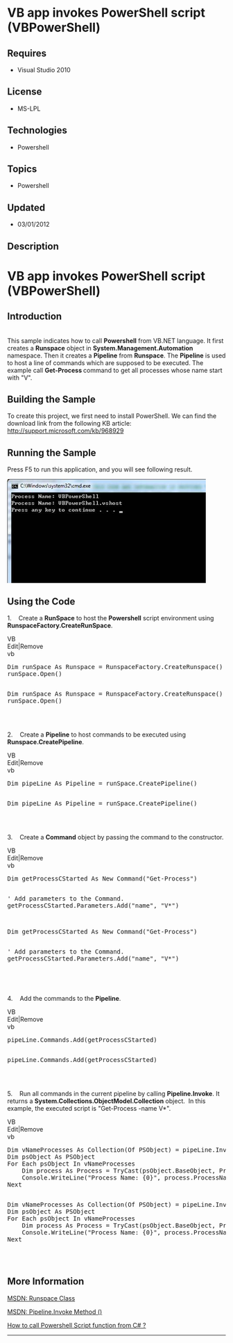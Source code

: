 # VB app invokes PowerShell script (VBPowerShell)
## Requires
- Visual Studio 2010
## License
- MS-LPL
## Technologies
- Powershell
## Topics
- Powershell
## Updated
- 03/01/2012
## Description

<h1><span style="">VB</span> app invokes PowerShell script (<span class="SpellE"><span style="">VB</span>PowerShell</span>)<span style="">
</span></h1>
<h2>Introduction</h2>
<p class="MsoNormal"><br>
This sample indicates how to call <span class="SpellE"><b style="">Powershell</b></span> from VB.NET language. It first<span style="">
</span>creates a <span class="SpellE"><b style="">Runspace</b></span> object in
<span class="SpellE"><b style="">System.Management.Automation</b></span> namespace. Then it creates a
<b style="">Pipeline</b> from <span class="SpellE"><b style="">Runspace</b></span>. The
<b style="">Pipeline</b> is used to host a line of<span style=""> </span>commands which are supposed to be executed. The example call
<b style="">Get-Process </b>command to get all processes whose name start with &quot;<span style="">V</span>&quot;<span style="">.
</span></p>
<h2><span style="">Building</span> the Sample<span style=""> </span></h2>
<p class="MsoNormal"><span style="">To create this project, we first need to install PowerShell. We can find the download link from the following KB article:
<a href="http://support.microsoft.com/kb/968929">http://support.microsoft.com/kb/968929</a>
</span></p>
<h2>Running the Sample<span style=""> </span></h2>
<p class="MsoNormal"><span style="">Press F5 to run this application, and you will see following result.
</span></p>
<p class="MsoNormal"><span style=""><img src="53323-image.png" alt="" width="458" height="239" align="middle">
</span><span style=""></span></p>
<h2>Using the Code<span style=""> </span></h2>
<p class="MsoListParagraph" style=""><span style=""><span style="">1.<span style="font:7.0pt &quot;Times New Roman&quot;">&nbsp;&nbsp;&nbsp;&nbsp;&nbsp;&nbsp;
</span></span></span><span style="">Create a <span class="SpellE"><b style="">RunSpace</b></span> to host the
<span class="SpellE"><b style="">Powershell</b></span> script environment using
<span class="SpellE"><b style="">RunspaceFactory.CreateRunSpace</b></span>. </span>
</p>
<div class="scriptcode">
<div class="pluginEditHolder" pluginCommand="mceScriptCode">
<div class="title"><span>VB</span></div>
<div class="pluginLinkHolder"><span class="pluginEditHolderLink">Edit</span>|<span class="pluginRemoveHolderLink">Remove</span>
</div>
<span class="hidden">vb</span>
<pre class="hidden">
Dim runSpace As Runspace = RunspaceFactory.CreateRunspace()
runSpace.Open()

</pre>
<pre id="codePreview" class="vb">
Dim runSpace As Runspace = RunspaceFactory.CreateRunspace()
runSpace.Open()

</pre>
</div>
</div>
<div class="endscriptcode">&nbsp;</div>
<p class="MsoListParagraphCxSpFirst"><span style=""></span></p>
<p class="MsoListParagraphCxSpLast" style=""><span style=""><span style="">2.<span style="font:7.0pt &quot;Times New Roman&quot;">&nbsp;&nbsp;&nbsp;&nbsp;&nbsp;&nbsp;
</span></span></span><span style="">Create a <b style="">Pipeline</b> to host commands to be executed using
<span class="SpellE"><b style="">Runspace.CreatePipeline</b></span>. </span></p>
<div class="scriptcode">
<div class="pluginEditHolder" pluginCommand="mceScriptCode">
<div class="title"><span>VB</span></div>
<div class="pluginLinkHolder"><span class="pluginEditHolderLink">Edit</span>|<span class="pluginRemoveHolderLink">Remove</span>
</div>
<span class="hidden">vb</span>
<pre class="hidden">
Dim pipeLine As Pipeline = runSpace.CreatePipeline()

</pre>
<pre id="codePreview" class="vb">
Dim pipeLine As Pipeline = runSpace.CreatePipeline()

</pre>
</div>
</div>
<div class="endscriptcode">&nbsp;</div>
<p class="MsoListParagraphCxSpFirst"><span style=""></span></p>
<p class="MsoListParagraphCxSpLast" style=""><span style=""><span style="">3.<span style="font:7.0pt &quot;Times New Roman&quot;">&nbsp;&nbsp;&nbsp;&nbsp;&nbsp;&nbsp;
</span></span></span><span style="">Create a <b style="">Command</b> object by passing the command to the constructor.
</span></p>
<div class="scriptcode">
<div class="pluginEditHolder" pluginCommand="mceScriptCode">
<div class="title"><span>VB</span></div>
<div class="pluginLinkHolder"><span class="pluginEditHolderLink">Edit</span>|<span class="pluginRemoveHolderLink">Remove</span>
</div>
<span class="hidden">vb</span>
<pre class="hidden">
Dim getProcessCStarted As New Command(&quot;Get-Process&quot;)


' Add parameters to the Command. 
getProcessCStarted.Parameters.Add(&quot;name&quot;, &quot;V*&quot;)

</pre>
<pre id="codePreview" class="vb">
Dim getProcessCStarted As New Command(&quot;Get-Process&quot;)


' Add parameters to the Command. 
getProcessCStarted.Parameters.Add(&quot;name&quot;, &quot;V*&quot;)

</pre>
</div>
</div>
<div class="endscriptcode">&nbsp;</div>
<p class="MsoListParagraphCxSpFirst"><span style=""></span></p>
<p class="MsoListParagraphCxSpLast" style=""><span style=""><span style="">4.<span style="font:7.0pt &quot;Times New Roman&quot;">&nbsp;&nbsp;&nbsp;&nbsp;&nbsp;&nbsp;
</span></span></span><span style="">Add the commands to the <b style="">Pipeline</b>.
</span></p>
<div class="scriptcode">
<div class="pluginEditHolder" pluginCommand="mceScriptCode">
<div class="title"><span>VB</span></div>
<div class="pluginLinkHolder"><span class="pluginEditHolderLink">Edit</span>|<span class="pluginRemoveHolderLink">Remove</span>
</div>
<span class="hidden">vb</span>
<pre class="hidden">
pipeLine.Commands.Add(getProcessCStarted)

</pre>
<pre id="codePreview" class="vb">
pipeLine.Commands.Add(getProcessCStarted)

</pre>
</div>
</div>
<div class="endscriptcode">&nbsp;</div>
<p class="MsoListParagraphCxSpFirst"><span style=""></span></p>
<p class="MsoListParagraphCxSpLast" style=""><span style=""><span style="">5.<span style="font:7.0pt &quot;Times New Roman&quot;">&nbsp;&nbsp;&nbsp;&nbsp;&nbsp;&nbsp;
</span></span></span><span style="">Run all commands in the current pipeline by calling
<span class="SpellE"><b style="">Pipeline.Invoke</b></span>. It returns a <span class="SpellE">
<b style="">System.Collections.ObjectModel.Collection</b></span> object.<span style="">&nbsp;
</span>In this example, the executed script is &quot;Get-Process -name V*&quot;. </span>
</p>
<div class="scriptcode">
<div class="pluginEditHolder" pluginCommand="mceScriptCode">
<div class="title"><span>VB</span></div>
<div class="pluginLinkHolder"><span class="pluginEditHolderLink">Edit</span>|<span class="pluginRemoveHolderLink">Remove</span>
</div>
<span class="hidden">vb</span>
<pre class="hidden">
Dim vNameProcesses As Collection(Of PSObject) = pipeLine.Invoke()
Dim psObject As PSObject
For Each psObject In vNameProcesses
    Dim process As Process = TryCast(psObject.BaseObject, Process)
    Console.WriteLine(&quot;Process Name: {0}&quot;, process.ProcessName)
Next

</pre>
<pre id="codePreview" class="vb">
Dim vNameProcesses As Collection(Of PSObject) = pipeLine.Invoke()
Dim psObject As PSObject
For Each psObject In vNameProcesses
    Dim process As Process = TryCast(psObject.BaseObject, Process)
    Console.WriteLine(&quot;Process Name: {0}&quot;, process.ProcessName)
Next

</pre>
</div>
</div>
<div class="endscriptcode">&nbsp;</div>
<p class="MsoListParagraph"><span style=""></span></p>
<h2>More Information<span style=""> </span></h2>
<p class="MsoNormal"><span style=""><a href="http://msdn.microsoft.com/en-us/library/system.management.automation.runspaces.runspace(VS.85).aspx">MSDN: Runspace Class</a></span><span style="">
</span></p>
<p class="MsoNormal"><span style=""><a href="http://msdn.microsoft.com/en-us/library/ms569128(VS.85).aspx">MSDN: Pipeline.Invoke Method ()</a></span><span style="">
</span></p>
<p class="MsoNormal"><span style=""><a href="http://social.msdn.microsoft.com/Forums/en-AU/csharpgeneral/thread/faa70c95-6191-4f64-bb5a-5b67b8453237">How to call Powershell Script function from C# ?</a>
</span></p>
<hr>
<div><a href="http://go.microsoft.com/?linkid=9759640" style="margin-top:3px"><img alt="" src="-onecodelogo">
</a></div>
